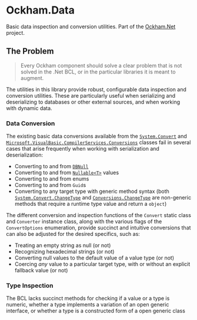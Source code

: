 # Ockham.Data
Basic data inspection and conversion utilities. Part of the [Ockham.Net](https://github.com/mallowfields/ockham.net) project.

## The Problem
> Every Ockham component should solve a clear problem that is not solved in the .Net BCL, or in the particular libraries it is meant to augment. 

The utilities in this library provide robust, configurable data inspection and conversion utilities. These are particularly useful when serializing and deserializing to databases or other external sources, and when working with dynamic data. 

### Data Conversion
The existing basic data conversions available from the [`System.Convert`](https://docs.microsoft.com/en-us/dotnet/api/system.convert) and [`Microsoft.VisualBasic.CompilerServices.Conversions`](https://docs.microsoft.com/en-us/dotnet/api/Microsoft.VisualBasic.CompilerServices.Conversions) classes fail in several cases that arise frequently when working with serialization and deserialization:

 - Converting to and from [`DBNull`](https://docs.microsoft.com/en-us/dotnet/api/system.dbnull)
 - Converting to and from [`Nullable<T>`](https://docs.microsoft.com/en-us/dotnet/api/system.nullable-1) values
 - Converting to and from enums
 - Converting to and from `Guid`s
 - Converting to any target type with generic method syntax (both [`System.Convert.ChangeType`](https://docs.microsoft.com/en-us/dotnet/api/system.convert.changetype) and [`Conversions.ChangeType`](https://docs.microsoft.com/en-us/dotnet/api/Microsoft.VisualBasic.CompilerServices.Conversions.ChangeType) are non-generic methods that require a runtime type value and return a `object`)
 
The different conversion and inspection functions of the `Convert` static class and `Converter` instance class, along with the various flags of the `ConvertOptions` enumeration, provide succinct and intuitive conversions that can also be adjusted for the desired specifics, such as:
  - Treating an empty string as null (or not)
  - Recognizing hexadecimal strings (or not)
  - Converting null values to the default value of a value type (or not)
  - Coercing *any* value to a particular target type, with or without an explicit fallback value (or not)
 
### Type Inspection
The BCL lacks succinct methods for checking if a value or a type is numeric, whether a type implements a variation of an open generic interface, or whether a type is a constructed form of a open generic class
